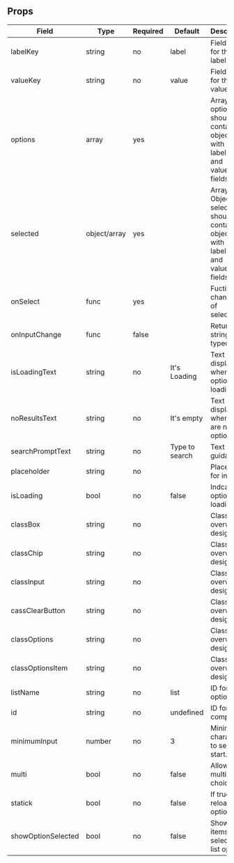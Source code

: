 ## Props

| Field              | Type         | Required | Default        | Description                                                                          |
| ------------------ | ------------ | -------- | -------------- | ------------------------------------------------------------------------------------ |
| labelKey           | string       | no       | label          | Field name for the label.                                                            |
| valueKey           | string       | no       | value          | Field name for the value.                                                            |
| options            | array        | yes      |                | Array of options, should contains objects with labelKey and valueKey fields.         |
| selected           | object/array | yes      |                | Array or Object selected, should contains objects with labelKey and valueKey fields. |
| onSelect           | func         | yes      |                | Fuction to change list of selecteds.                                                 |
| onInputChange      | func         | false    |                | Return the string typed.                                                             |
| isLoadingText      | string       | no       | It's Loading   | Text displayed when options is loading.                                              |
| noResultsText      | string       | no       | It's empty     | Text displayed when there are no options.                                            |
| searchPromptText   | string       | no       | Type to search | Text for guidance.                                                                   |
| placeholder        | string       | no       |                | Placeholder for input.                                                               |
| isLoading          | bool         | no       | false          | Indcate if options are loading.                                                      |
| classBox           | string       | no       |                | Class for overwrite design.                                                          |
| classChip          | string       | no       |                | Class for overwrite design.                                                          |
| classInput         | string       | no       |                | Class for overwrite design.                                                          |
| cassClearButton    | string       | no       |                | Class for overwrite design.                                                          |
| classOptions       | string       | no       |                | Class for overwrite design.                                                          |
| classOptionsItem   | string       | no       |                | Class for overwrite design.                                                          |
| listName           | string       | no       | list           | ID for list of options.                                                              |
| id                 | string       | no       | undefined      | ID for component                                                                     |
| minimumInput       | number       | no       | 3              | Minimum characters to search start.                                                  |
| multi              | bool         | no       | false          | Allows multiple choices.                                                             |
| statick             | bool         | no       | false          | If true don't reload options.                                                        |
| showOptionSelected | bool         | no       | false          | Show the items selecteds in list options.                                            |
